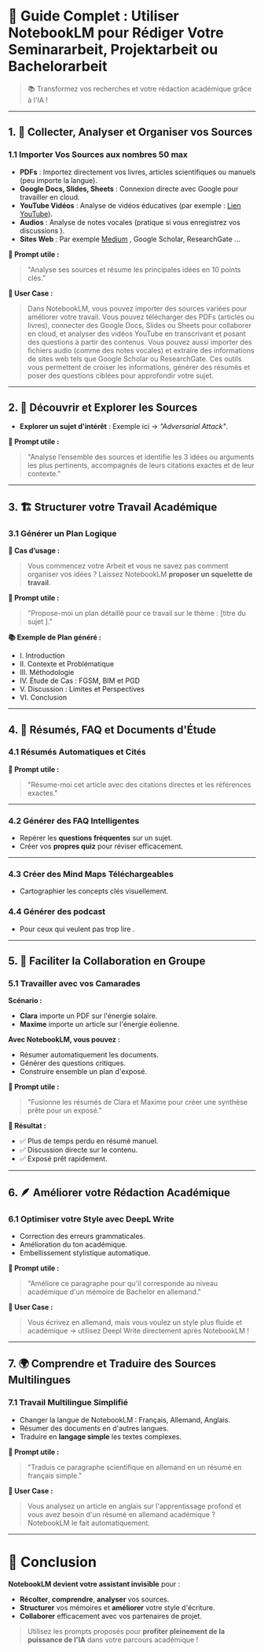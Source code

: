 # 🚀 Guide Complet : Utiliser **NotebookLM** pour Rédiger Votre Seminararbeit, Projektarbeit ou Bachelorarbeit

> 📚 Transformez vos recherches et votre rédaction académique grâce à l'IA !

---

## 1. 📂 Collecter, Analyser et Organiser vos Sources

### 1.1 Importer Vos Sources aux nombres 50 max 

- **PDFs** : Importez directement vos livres, articles scientifiques ou manuels (peu importe la langue).
- **Google Docs, Slides, Sheets** : Connexion directe avec Google pour travailler en cloud.
- **YouTube Vidéos** : Analyse de vidéos éducatives (par exemple : [Lien YouTube](https://youtu.be/CIfsB_EYsVI?si=xHcELn8B7fx4M0LY)).
- **Audios** : Analyse de notes vocales (pratique si vous enregistrez vos discussions ).
- **Sites Web** : Par exemple [Medium](https://mindgard.ai/blog/ai-under-attack-six-key-adversarial-attacks-and-their-consequences?utm_source=chatgpt.com) , Google Scholar, ResearchGate ...

**💬 Prompt utile :**
> "Analyse ses sources et résume les principales idées en 10 points clés."

**🎯 User Case :**
> Dans NotebookLM, vous pouvez importer des sources variées pour améliorer votre travail. Vous pouvez télécharger des PDFs (articles ou livres), connecter des Google Docs, Slides ou Sheets pour collaborer en cloud, et analyser des vidéos YouTube en transcrivant et posant des questions à partir des contenus. Vous pouvez aussi importer des fichiers audio (comme des notes vocales) et extraire des informations de sites web tels que Google Scholar ou ResearchGate. Ces outils vous permettent de croiser les informations, générer des résumés et poser des questions ciblées pour approfondir votre sujet.

---

## 2. 🧭 Découvrir et Explorer les Sources

- **Explorer un sujet d'intérêt** : Exemple ici → _"Adversarial Attack"_.

**💬 Prompt utile :**
> "Analyse l’ensemble des sources et identifie les 3 idées ou arguments les plus pertinents, accompagnés de leurs citations exactes et de leur contexte."

---

## 3. 🏗 Structurer votre Travail Académique

### 3.1 Générer un Plan Logique

**🎯 Cas d’usage :**
> Vous commencez votre Arbeit et vous ne savez pas comment organiser vos idées ? Laissez NotebookLM **proposer un squelette de travail**.

**💬 Prompt utile :**
> "Propose-moi un plan détaillé pour ce travail  sur le thème : [titre du sujet ]."

**📚 Exemple de Plan généré :**
- I. Introduction
- II. Contexte et Problématique
- III. Méthodologie
- IV. Étude de Cas : FGSM, BIM et PGD
- V. Discussion : Limites et Perspectives
- VI. Conclusion

---

## 4. 🧠 Résumés, FAQ et Documents d'Étude

### 4.1 Résumés Automatiques et Cités

**💬 Prompt utile :**
> "Résume-moi cet article avec des citations directes et les références exactes."

---

### 4.2 Générer des FAQ Intelligentes

- Repérer les **questions fréquentes** sur un sujet.
- Créer vos **propres quiz** pour réviser efficacement.

---

### 4.3 Créer des Mind Maps Téléchargeables

- Cartographier les concepts clés visuellement.
  
### 4.4 Générer des podcast 
- Pour ceux qui veulent pas trop lire .


---
## 5. 👥 Faciliter la Collaboration en Groupe

### 5.1 Travailler avec vos Camarades

**Scénario :**
- **Clara** importe un PDF sur l'énergie solaire.
- **Maxime** importe un article sur l'énergie éolienne.

**Avec NotebookLM, vous pouvez :**
- Résumer automatiquement les documents.
- Générer des questions critiques.
- Construire ensemble un plan d'exposé.

**💬 Prompt utile :**
> "Fusionne les résumés de Clara et Maxime pour créer une synthèse prête pour un exposé."

**🎯 Résultat :**
- ✅ Plus de temps perdu en résumé manuel.
- ✅ Discussion directe sur le contenu.
- ✅ Exposé prêt rapidement.


---

## 6. 🪶 Améliorer votre Rédaction Académique

### 6.1 Optimiser votre Style avec DeepL Write

- Correction des erreurs grammaticales.
- Amélioration du ton académique.
- Embellissement stylistique automatique.

**💬 Prompt utile :**
> "Améliore ce paragraphe pour qu'il corresponde au niveau académique d'un mémoire de Bachelor en allemand."

**🎯 User Case :**
> Vous écrivez en allemand, mais vous voulez un style plus fluide et académique → utilisez Deepl Write directement après NotebookLM !

---


## 7. 🌍 Comprendre et Traduire des Sources Multilingues

### 7.1 Travail Multilingue Simplifié

- Changer la langue de NotebookLM : Français, Allemand, Anglais.
- Résumer des documents en d'autres langues.
- Traduire en **langage simple** les textes complexes.

**💬 Prompt utile :**
> "Traduis ce paragraphe scientifique en allemand en un résumé en français simple."

**🎯 User Case :**
> Vous analysez un article en anglais sur l'apprentissage profond et vous avez besoin d'un résumé en allemand académique ? NotebookLM le fait automatiquement.
---

# 🎯 Conclusion

**NotebookLM devient votre assistant invisible** pour :
- **Récolter**, **comprendre**, **analyser** vos sources.
- **Structurer** vos mémoires et **améliorer** votre style d'écriture.
- **Collaborer** efficacement avec vos partenaires de projet.

> Utilisez les prompts proposés pour **profiter pleinement de la puissance de l'IA** dans votre parcours académique !
